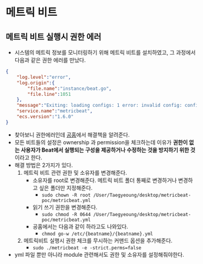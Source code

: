 # 메트릭 비트

## 메트릭 비트 실행시 권한 에러
- 시스템의 메트릭 정보를 모니터링하기 위해 메트릭 비트를 설치하였고, 그 과정에서 다음과 같은 권한 에러를 만났다.

```json
{
    "log.level":"error",
    "log.origin":{
        "file.name":"instance/beat.go",
        "file.line":1051
    },
    "message":"Exiting: loading configs: 1 error: invalid config: config file (\"/metricbeat/modules.d/system.yml\") must be owned by the user identifier (uid=0) or root",
    "service.name":"metricbeat",
    "ecs.version":"1.6.0"
}
```

- 찾아보니 권한에러인데 [공홈](https://www.elastic.co/guide/en/beats/libbeat/8.0/config-file-permissions.html)에서 해결책을 알려준다.
- 모든 비트들의 설정은 ownership 과 permission을 체크하는데 이유가
  **권한이 없는 사용자가 Beat에서 실행되는 구성을 제공하거나 수정하는 것을 방지하기 위한 것**이라고 한다.
- 해결 방법은 2가지가 있다.
    1. 메트릭 비트 관련 권한 및 소유자를 변경해준다.
        - 소유자를 root로 변경해준다. 메트릭 비트 폴더 통째로 변경하거나 변경하고 싶은 폴더만 지정해준다.
            - `sudo chown -R root /User/Taegyeoung/desktop/metricbeat-poc/metricbeat.yml`
        - 읽기 쓰기 권한을 변경해준다.
            - `sudo chmod -R 0644 /User/Taegyeoung/desktop/metricbeat-poc/metricbeat.yml`
        - 공홈에서는 다음과 같이 하라고도 나와있다.
            - `chmod go-w /etc/{beatname}/{beatname}.yml`
    2. 메트릭비트 실행시 권한 체크를 무시하는 커맨드 옵션을 추가해준다.
        - `sudo ./metricbeat -e -strict.perms=false`
- yml 파일 뿐만 아니라 module 관련해서도 권한 및 소유자를 설정해줘야한다.